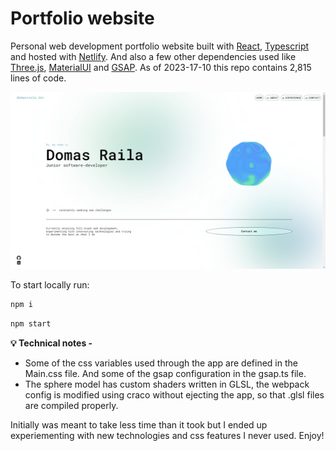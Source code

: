 # Portfolio website

Personal web development portfolio website built with [React](https://react.dev/), [Typescript](https://www.typescriptlang.org/) and hosted with [Netlify](https://www.netlify.com/).
And also a few other dependencies used like [Three.js](https://github.com/mrdoob/three.js), [MaterialUI](https://mui.com/) and [GSAP](https://gsap.com/). As of 2023-17-10 this repo contains 2,815 lines of code.

[![Alt text](./public/preview-image-github-repo-20241710.png)](https://domasraila.dev/)

To start locally run:

```bash
npm i
```

```bash
npm start
```

**💡 Technical notes -**

- Some of the css variables used through the app are defined in the Main.css file. And some of the gsap configuration in the gsap.ts file.
- The sphere model has custom shaders written in GLSL, the webpack config is modified using
  craco without ejecting the app, so that .glsl files are compiled properly.

Initially was meant to take less time than it took but I ended up experiementing with new technologies and css features I never used. Enjoy!
